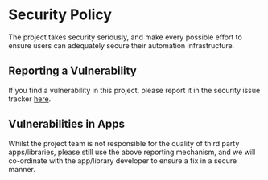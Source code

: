 # Security Policy
The project takes security seriously, and make every possible effort to ensure users can adequately secure their automation infrastructure.

## Reporting a Vulnerability
<!-- TODO: check the link -->
If you find a vulnerability in this project, please report it in the security issue tracker [here](https://github.com/${GITHUB_ORG}/${GITHUB_ISSUE_REPO}/security/advisories/new).

## Vulnerabilities in Apps

Whilst the project team is not responsible for the quality of third party apps/libraries, please still use the above reporting mechanism, and we will co-ordinate with the app/library developer to ensure a fix in a secure manner.